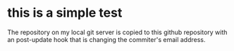 # this is a simple test

The repository on my local git server is copied to this github repository
with an post-update hook that is changing the commiter's email address.

